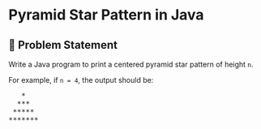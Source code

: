 # Pyramid Star Pattern in Java

## 📌 Problem Statement
Write a Java program to print a centered pyramid star pattern of height `n`.

For example, if `n = 4`, the output should be:
<pre>
   *
  ***
 *****
*******
</pre>
